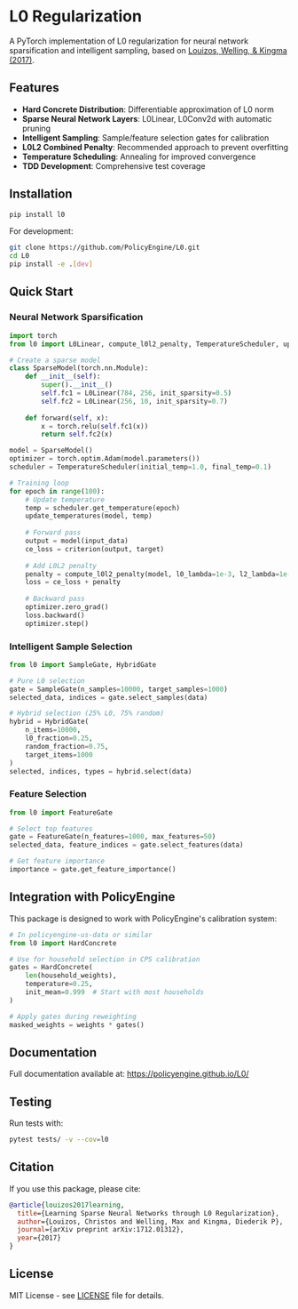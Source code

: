 # L0 Regularization

A PyTorch implementation of L0 regularization for neural network sparsification and intelligent sampling, based on [Louizos, Welling, & Kingma (2017)](https://arxiv.org/abs/1712.01312).

## Features

- **Hard Concrete Distribution**: Differentiable approximation of L0 norm
- **Sparse Neural Network Layers**: L0Linear, L0Conv2d with automatic pruning
- **Intelligent Sampling**: Sample/feature selection gates for calibration
- **L0L2 Combined Penalty**: Recommended approach to prevent overfitting
- **Temperature Scheduling**: Annealing for improved convergence
- **TDD Development**: Comprehensive test coverage

## Installation

```bash
pip install l0
```

For development:
```bash
git clone https://github.com/PolicyEngine/L0.git
cd L0
pip install -e .[dev]
```

## Quick Start

### Neural Network Sparsification

```python
import torch
from l0 import L0Linear, compute_l0l2_penalty, TemperatureScheduler, update_temperatures

# Create a sparse model
class SparseModel(torch.nn.Module):
    def __init__(self):
        super().__init__()
        self.fc1 = L0Linear(784, 256, init_sparsity=0.5)
        self.fc2 = L0Linear(256, 10, init_sparsity=0.7)
    
    def forward(self, x):
        x = torch.relu(self.fc1(x))
        return self.fc2(x)

model = SparseModel()
optimizer = torch.optim.Adam(model.parameters())
scheduler = TemperatureScheduler(initial_temp=1.0, final_temp=0.1)

# Training loop
for epoch in range(100):
    # Update temperature
    temp = scheduler.get_temperature(epoch)
    update_temperatures(model, temp)
    
    # Forward pass
    output = model(input_data)
    ce_loss = criterion(output, target)
    
    # Add L0L2 penalty
    penalty = compute_l0l2_penalty(model, l0_lambda=1e-3, l2_lambda=1e-4)
    loss = ce_loss + penalty
    
    # Backward pass
    optimizer.zero_grad()
    loss.backward()
    optimizer.step()
```

### Intelligent Sample Selection

```python
from l0 import SampleGate, HybridGate

# Pure L0 selection
gate = SampleGate(n_samples=10000, target_samples=1000)
selected_data, indices = gate.select_samples(data)

# Hybrid selection (25% L0, 75% random)
hybrid = HybridGate(
    n_items=10000,
    l0_fraction=0.25,
    random_fraction=0.75,
    target_items=1000
)
selected, indices, types = hybrid.select(data)
```

### Feature Selection

```python
from l0 import FeatureGate

# Select top features
gate = FeatureGate(n_features=1000, max_features=50)
selected_data, feature_indices = gate.select_features(data)

# Get feature importance
importance = gate.get_feature_importance()
```

## Integration with PolicyEngine

This package is designed to work with PolicyEngine's calibration system:

```python
# In policyengine-us-data or similar
from l0 import HardConcrete

# Use for household selection in CPS calibration
gates = HardConcrete(
    len(household_weights),
    temperature=0.25,
    init_mean=0.999  # Start with most households
)

# Apply gates during reweighting
masked_weights = weights * gates()
```

## Documentation

Full documentation available at: https://policyengine.github.io/L0/

## Testing

Run tests with:
```bash
pytest tests/ -v --cov=l0
```

## Citation

If you use this package, please cite:

```bibtex
@article{louizos2017learning,
  title={Learning Sparse Neural Networks through L0 Regularization},
  author={Louizos, Christos and Welling, Max and Kingma, Diederik P},
  journal={arXiv preprint arXiv:1712.01312},
  year={2017}
}
```

## License

MIT License - see [LICENSE](LICENSE) file for details.
